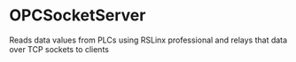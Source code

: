# OPCSocketServer
Reads data values from PLCs using RSLinx professional and relays that data over TCP sockets to clients
